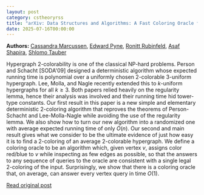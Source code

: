 ```yaml
---
layout: post
category: cstheoryrss
title: "arXiv: Data Structures and Algorithms: A Fast Coloring Oracle for Average Case Hypergraphs"
date: 2025-07-16T00:00:00
---
```


**Authors:** [Cassandra Marcussen](https://dblp.uni-trier.de/search?q=Cassandra+Marcussen), [Edward Pyne](https://dblp.uni-trier.de/search?q=Edward+Pyne), [Ronitt Rubinfeld](https://dblp.uni-trier.de/search?q=Ronitt+Rubinfeld), [Asaf Shapira](https://dblp.uni-trier.de/search?q=Asaf+Shapira), [Shlomo Tauber](https://dblp.uni-trier.de/search?q=Shlomo+Tauber)

Hypergraph $2$-colorability is one of the classical NP-hard problems. Person
and Schacht [SODA'09] designed a deterministic algorithm whose expected running
time is polynomial over a uniformly chosen $2$-colorable $3$-uniform
hypergraph. Lee, Molla, and Nagle recently extended this to $k$-uniform
hypergraphs for all $k\geq 3$. Both papers relied heavily on the regularity
lemma, hence their analysis was involved and their running time hid tower-type
constants.
Our first result in this paper is a new simple and elementary deterministic
$2$-coloring algorithm that reproves the theorems of Person-Schacht and
Lee-Molla-Nagle while avoiding the use of the regularity lemma. We also show
how to turn our new algorithm into a randomized one with average expected
running time of only $O(n)$.
Our second and main result gives what we consider to be the ultimate evidence
of just how easy it is to find a $2$-coloring of an average $2$-colorable
hypergraph. We define a coloring oracle to be an algorithm which, given vertex
$v$, assigns color red/blue to $v$ while inspecting as few edges as possible,
so that the answers to any sequence of queries to the oracle are consistent
with a single legal $2$-coloring of the input. Surprisingly, we show that there
is a coloring oracle that, on average, can answer every vertex query in time
$O(1)$.

[Read original post](http://arxiv.org/abs/2507.10691v1)
